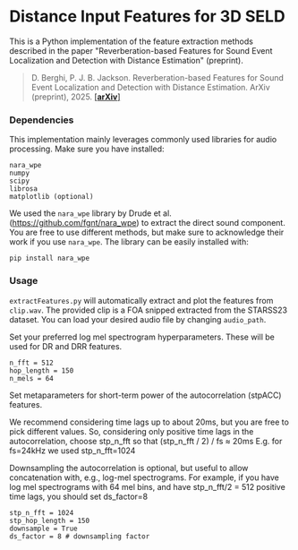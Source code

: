 # Distance Input Features for 3D SELD

This is a Python implementation of the feature extraction methods described in the paper "Reverberation-based Features for Sound Event Localization and Detection with Distance Estimation" (preprint).
> D. Berghi, P. J. B. Jackson. Reverberation-based Features for Sound Event Localization and Detection with Distance Estimation. ArXiv (preprint), 2025. [[**arXiv**]](https://arxiv.org/)

### Dependencies

This implementation mainly leverages commonly used libraries for audio processing. Make sure you have installed:
```
nara_wpe
numpy
scipy
librosa
matplotlib (optional)
```
We used the `nara_wpe` library by Drude et al. (https://github.com/fgnt/nara_wpe) to extract the direct sound component. You are free to use different methods, but make sure to acknowledge their work if you use `nara_wpe`.
The library can be easily installed with:
```
pip install nara_wpe
```
### Usage

`extractFeatures.py` will automatically extract and plot the features from `clip.wav`. The provided clip is a FOA snipped extracted from the STARSS23 dataset. You can load your desired audio file by changing `audio_path`.

Set your preferred log mel spectrogram hyperparameters. These will be used for DR and DRR features.
```
n_fft = 512
hop_length = 150
n_mels = 64
```

Set metaparameters for short-term power of the autocorrelation (stpACC) features.

We recommend considering time lags up to about 20ms, but you are free to pick different values. 
So, considering only positive time lags in the autocorrelation, choose stp_n_fft so that (stp_n_fft / 2) / fs ≈ 20ms
E.g. for fs=24kHz we used stp_n_fft=1024 

Downsampling the autocorrelation is optional, but useful to allow concatenation with, e.g., log-mel spectrograms.
For example, if you have log mel spectrograms with 64 mel bins, and have stp_n_fft/2 = 512 positive time lags, you should set ds_factor=8
```
stp_n_fft = 1024
stp_hop_length = 150
downsample = True
ds_factor = 8 # downsampling factor
```
